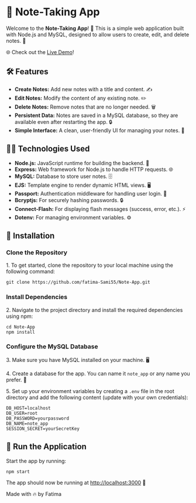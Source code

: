 📓 Note-Taking App
==================

Welcome to the **Note-Taking App**! 🎉 This is a simple web application built with Node.js and MySQL, designed to allow users to create, edit, and delete notes. 📝

🌐 Check out the [Live Demo](https://note-taking-app-ky1n.onrender.com)!

🛠️ Features
------------

*   **Create Notes:** Add new notes with a title and content. ✍️
*   **Edit Notes:** Modify the content of any existing note. ✏️
*   **Delete Notes:** Remove notes that are no longer needed. 🗑️
*   **Persistent Data:** Notes are saved in a MySQL database, so they are available even after restarting the app. 🔒
*   **Simple Interface:** A clean, user-friendly UI for managing your notes. 🎨

🧑‍💻 Technologies Used
-----------------------

*   **Node.js:** JavaScript runtime for building the backend. 🚀
*   **Express:** Web framework for Node.js to handle HTTP requests. 🌐
*   **MySQL:** Database to store user notes. 🗄️
*   **EJS:** Template engine to render dynamic HTML views. 🖥️
*   **Passport:** Authentication middleware for handling user login. 🔑
*   **Bcryptjs:** For securely hashing passwords. 🔒
*   **Connect-Flash:** For displaying flash messages (success, error, etc.). ⚡
*   **Dotenv:** For managing environment variables. ⚙️

📝 Installation
---------------

### Clone the Repository

1\. To get started, clone the repository to your local machine using the following command:

    git clone https://github.com/fatima-Sami55/Note-App.git

### Install Dependencies

2\. Navigate to the project directory and install the required dependencies using npm:

    cd Note-App
    npm install

### Configure the MySQL Database

3\. Make sure you have MySQL installed on your machine. 🖥️

4\. Create a database for the app. You can name it `note_app` or any name you prefer. 💾

5\. Set up your environment variables by creating a `.env` file in the root directory and add the following content (update with your own credentials):

    DB_HOST=localhost
    DB_USER=root
    DB_PASSWORD=yourpassword
    DB_NAME=note_app
    SESSION_SECRET=yourSecretKey

🚀 Run the Application
----------------------

Start the app by running:

    npm start

The app should now be running at [http://localhost:3000](http://localhost:3000) 🎉

Made with 🔥 by Fatima
